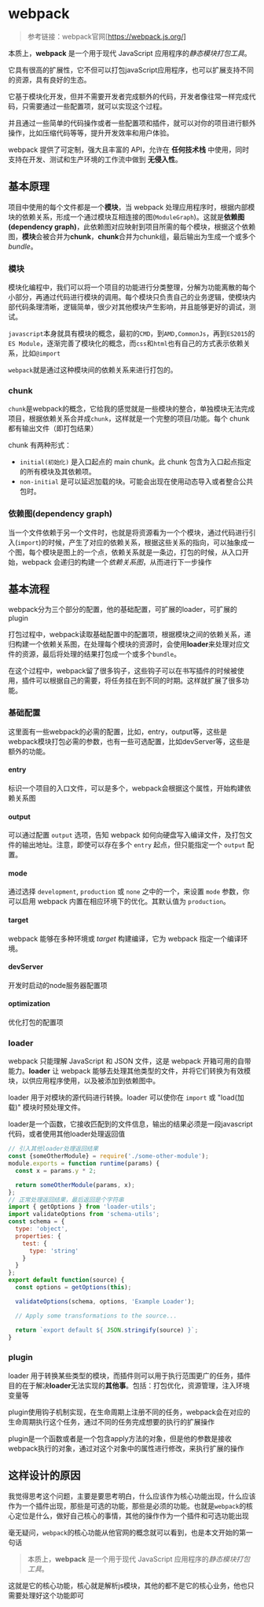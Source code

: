 # webpack

> 参考链接：webpack官网[https://webpack.js.org/]

本质上，**webpack** 是一个用于现代 JavaScript 应用程序的*静态模块打包工具*。

它具有很高的扩展性，它不但可以打包javaScript应用程序，也可以扩展支持不同的资源，具有良好的生态。

它基于模块化开发，但并不需要开发者完成额外的代码，开发者像往常一样完成代码，只需要通过一些配置项，就可以实现这个过程。

并且通过一些简单的代码操作或者一些配置项和插件，就可以对你的项目进行额外操作，比如压缩代码等等，提升开发效率和用户体验。

webpack 提供了可定制，强大且丰富的 API，允许在 **任何技术栈** 中使用，同时支持在开发、测试和生产环境的工作流中做到 **无侵入性**。

## 基本原理

项目中使用的每个文件都是一个**模块**，当 webpack 处理应用程序时，根据内部模块的依赖关系，形成一个通过模块互相连接的图(`ModuleGraph`)。这就是**依赖图(dependency graph)**，此依赖图对应映射到项目所需的每个模块，根据这个依赖图，**模块**会被合并为**chunk**，**chunk**合并为chunk组，最后输出为生成一个或多个 *bundle*。

### 模块

模块化编程中，我们可以将一个项目的功能进行分类整理，分解为功能离散的每个小部分，再通过代码进行模块的调用。每个模块只负责自己的业务逻辑，使模块内部代码条理清晰，逻辑简单，很少对其他模块产生影响，并且能够更好的调试，测试。

`javascript`本身就具有模块的概念，最初的`CMD`，到`AMD,CommonJs`，再到`ES2015`的`ES Module`，逐渐完善了模块化的概念，而`css`和`html`也有自己的方式表示依赖关系，比如`@import`

`webpack`就是通过这种模块间的依赖关系来进行打包的。

### chunk

`chunk`是webpack的概念，它给我的感觉就是一些模块的整合，单独模块无法完成项目，根据依赖关系合并成`chunk`，这样就是一个完整的项目/功能。每个 chunk 都有输出文件（即打包结果）

chunk 有两种形式：

* `initial(初始化)` 是入口起点的 main chunk。此 chunk 包含为入口起点指定的所有模块及其依赖项。
* `non-initial` 是可以延迟加载的块。可能会出现在使用动态导入或者整合公共包时。

### 依赖图(dependency graph)

当一个文件依赖于另一个文件时，也就是将资源看为一个个模块，通过代码进行引入(`import`)的时候，产生了对应的依赖关系，根据这些关系的指向，可以抽象成一个图，每个模块是图上的一个点，依赖关系就是一条边，打包的时候，从入口开始，webpack 会递归的构建一个*依赖关系图*，从而进行下一步操作

## 基本流程

webpack分为三个部分的配置，他的基础配置，可扩展的loader，可扩展的plugin

打包过程中，webpack读取基础配置中的配置项，根据模块之间的依赖关系，递归构建一个依赖关系图，在处理每个模块的资源时，会使用**loader**来处理对应文件的资源，最后将处理的结果打包成一个或多个`bundle`。

在这个过程中，webpack留了很多钩子，这些钩子可以在书写插件的时候被使用，插件可以根据自己的需要，将任务挂在到不同的时期。这样就扩展了很多功能。

### 基础配置

这里面有一些webpack的必需的配置，比如，entry，output等，这些是webpack模块打包必需的参数，也有一些可选配置，比如devServer等，这些是额外的功能。

#### entry

标识一个项目的入口文件，可以是多个，webpack会根据这个属性，开始构建依赖关系图

#### output

可以通过配置 `output` 选项，告知 webpack 如何向硬盘写入编译文件，及打包文件的输出地址。注意，即使可以存在多个 `entry` 起点，但只能指定一个 `output` 配置。

#### mode

通过选择 `development`, `production` 或 `none` 之中的一个，来设置 `mode` 参数，你可以启用 webpack 内置在相应环境下的优化。其默认值为 `production`。

#### target

webpack 能够在多种环境或 *target* 构建编译，它为 webpack 指定一个编译环境。

#### devServer

开发时启动的node服务器配置项

#### optimization

优化打包的配置项

### loader

webpack 只能理解 JavaScript 和 JSON 文件，这是 webpack 开箱可用的自带能力。**loader** 让 webpack 能够去处理其他类型的文件，并将它们转换为有效模块，以供应用程序使用，以及被添加到依赖图中。

loader 用于对模块的源代码进行转换。loader 可以使你在 `import` 或 "load(加载)" 模块时预处理文件。

loader是一个函数，它接收匹配到的文件信息，输出的结果必须是一段javascript代码，或者使用其他loader处理返回值

```javascript
// 引入其他loader处理返回结果
const {someOtherModule} = require('./some-other-module');
module.exports = function runtime(params) {
  const x = params.y * 2;

  return someOtherModule(params, x);
};
// 正常处理返回结果，最后返回是个字符串
import { getOptions } from 'loader-utils';
import validateOptions from 'schema-utils';
const schema = {
  type: 'object',
  properties: {
    test: {
      type: 'string'
    }
  }
};
export default function(source) {
  const options = getOptions(this);

  validateOptions(schema, options, 'Example Loader');

  // Apply some transformations to the source...

  return `export default ${ JSON.stringify(source) }`;
}
```



### plugin

loader 用于转换某些类型的模块，而插件则可以用于执行范围更广的任务，插件目的在于解决**loader**无法实现的**其他事**。包括：打包优化，资源管理，注入环境变量等

plugin使用钩子机制实现，在生命周期上注册不同的任务，webpack会在对应的生命周期执行这个任务，通过不同的任务完成想要的执行的扩展操作

plugin是一个函数或者是一个包含apply方法的对象，但是他的参数是接收webpack执行的对象，通过对这个对象中的属性进行修改，来执行扩展的操作

## 这样设计的原因

我觉得思考这个问题，主要是要思考明白，什么应该作为核心功能出现，什么应该作为一个插件出现，那些是可选的功能，那些是必须的功能。也就是`webpack`的核心定位是什么，做好自己核心的事情，其他的操作作为一个插件和可选功能出现

毫无疑问，`webpack`的核心功能从他官网的概念就可以看到，也是本文开始的第一句话

> 本质上，**webpack** 是一个用于现代 JavaScript 应用程序的*静态模块打包工具*。

这就是它的核心功能，核心就是解析js模块，其他的都不是它的核心业务，他也只需要处理好这个功能即可

